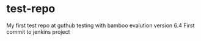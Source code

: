 # test-repo
My first test repo at guthub testing with bamboo evalution version 6.4
First commit to jenkins project
